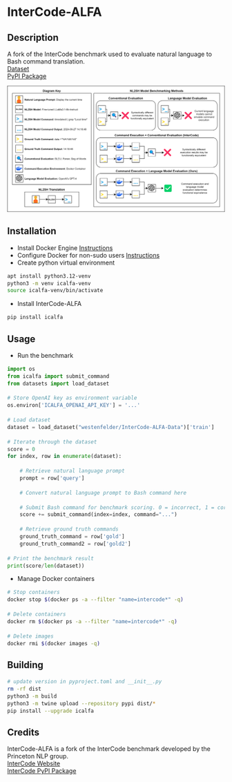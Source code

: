 # InterCode-ALFA

## Description
A fork of the InterCode benchmark used to evaluate natural language to Bash command translation.  
[Dataset](https://huggingface.co/datasets/westenfelder/InterCode-ALFA-Data)  
[PyPI Package](https://pypi.org/project/icalfa/)  

![InterCode-ALFA Diagram](https://raw.githubusercontent.com/westenfelder/InterCode-ALFA/main/icalfa.png)


## Installation
- Install Docker Engine [Instructions](https://docs.docker.com/engine/install/)
- Configure Docker for non-sudo users [Instructions](https://docs.docker.com/engine/install/linux-postinstall/)
- Create python virtual environment
```bash
apt install python3.12-venv
python3 -m venv icalfa-venv
source icalfa-venv/bin/activate
```
- Install InterCode-ALFA
```bash
pip install icalfa
```


## Usage
- Run the benchmark
```python
import os
from icalfa import submit_command
from datasets import load_dataset

# Store OpenAI key as environment variable 
os.environ['ICALFA_OPENAI_API_KEY'] = '...'

# Load dataset
dataset = load_dataset("westenfelder/InterCode-ALFA-Data")['train']

# Iterate through the dataset
score = 0
for index, row in enumerate(dataset):

    # Retrieve natural language prompt
    prompt = row['query']

    # Convert natural language prompt to Bash command here

    # Submit Bash command for benchmark scoring. 0 = incorrect, 1 = correct
    score += submit_command(index=index, command="...")

    # Retrieve ground truth commands
    ground_truth_command = row['gold']
    ground_truth_command2 = row['gold2']

# Print the benchmark result
print(score/len(dataset))
```

- Manage Docker containers
```bash
# Stop containers
docker stop $(docker ps -a --filter "name=intercode*" -q)

# Delete containers
docker rm $(docker ps -a --filter "name=intercode*" -q)

# Delete images
docker rmi $(docker images -q)
```


## Building
```bash
# update version in pyproject.toml and __init__.py
rm -rf dist
python3 -m build
python3 -m twine upload --repository pypi dist/*
pip install --upgrade icalfa
```


## Credits
InterCode-ALFA is a fork of the InterCode benchmark developed by the Princeton NLP group.  
[InterCode Website](https://intercode-benchmark.github.io/)  
[InterCode PyPI Package](https://pypi.org/project/intercode-bench/#description)  

